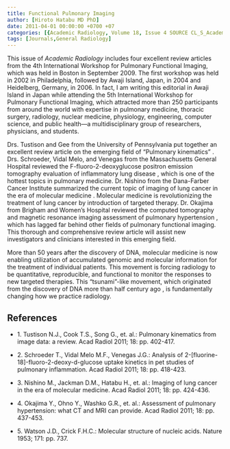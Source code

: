 ```yaml
---
title: Functional Pulmonary Imaging
author: [Hiroto Hatabu MD PhD]
date: 2011-04-01 00:00:00 +0700 +07
categories: [{Academic Radiology, Volume 18, Issue 4 SOURCE CL_S_AcademicRadiologyVolume18Issue4 1}]
tags: [Journals,General Radiology]
---
```

This issue of _Academic Radiology_ includes four excellent review articles from the 4th International Workshop for Pulmonary Functional Imaging, which was held in Boston in September 2009. The first workshop was held in 2002 in Philadelphia, followed by Awaji Island, Japan, in 2004 and Heidelberg, Germany, in 2006. In fact, I am writing this editorial in Awaji Island in Japan while attending the 5th International Workshop for Pulmonary Functional Imaging, which attracted more than 250 participants from around the world with expertise in pulmonary medicine, thoracic surgery, radiology, nuclear medicine, physiology, engineering, computer science, and public health—a multidisciplinary group of researchers, physicians, and students.

Drs. Tustison and Gee from the University of Pennsylvania put together an excellent review article on the emerging field of “Pulmonary kinematics” . Drs. Schroeder, Vidal Melo, and Venegas from the Massachusetts General Hospital reviewed the F-fluoro-2-deoxyglucose positron emission tomography evaluation of inflammatory lung disease , which is one of the hottest topics in pulmonary medicine. Dr. Nishino from the Dana-Farber Cancer Institute summarized the current topic of imaging of lung cancer in the era of molecular medicine . Molecular medicine is revolutionizing the treatment of lung cancer by introduction of targeted therapy. Dr. Okajima from Brigham and Women’s Hospital reviewed the computed tomography and magnetic resonance imaging assessment of pulmonary hypertension , which has lagged far behind other fields of pulmonary functional imaging. This thorough and comprehensive review article will assist new investigators and clinicians interested in this emerging field.

More than 50 years after the discovery of DNA, molecular medicine is now enabling utilization of accumulated genomic and molecular information for the treatment of individual patients. This movement is forcing radiology to be quantitative, reproducible, and functional to monitor the responses to new targeted therapies. This “tsunami”-like movement, which originated from the discovery of DNA more than half century ago , is fundamentally changing how we practice radiology.

## References

- 1\. Tustison N.J., Cook T.S., Song G., et. al.: Pulmonary kinematics from image data: a review. Acad Radiol 2011; 18: pp. 402-417.


- 2\. Schroeder T., Vidal Melo M.F., Venegas J.G.: Analysis of 2-\[fluorine-18\]-fluoro-2-deoxy-d-glucose uptake kinetics in pet studies of pulmonary inflammation. Acad Radiol 2011; 18: pp. 418-423.


- 3\. Nishino M., Jackman D.M., Hatabu H., et. al.: Imaging of lung cancer in the era of molecular medicine. Acad Radiol 2011; 18: pp. 424-436.


- 4\. Okajima Y., Ohno Y., Washko G.R., et. al.: Assessment of pulmonary hypertension: what CT and MRI can provide. Acad Radiol 2011; 18: pp. 437-453.


- 5\. Watson J.D., Crick F.H.C.: Molecular structure of nucleic acids. Nature 1953; 171: pp. 737.
